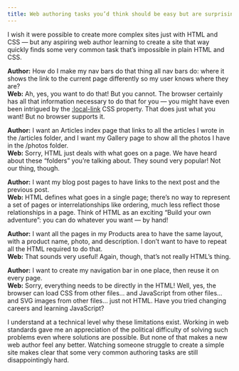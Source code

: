 ```yaml
---
title: Web authoring tasks you’d think should be easy but are surprisingly hard
---
```


I wish it were possible to create more complex sites just with HTML and CSS — but any aspiring web author learning to create a site that way quickly finds some very common task that’s impossible in plain HTML and CSS.

**Author:** How do I make my nav bars do that thing all nav bars do: where it shows the link to the current page differently so my user knows where they are?<br>
**Web:** Ah, yes, you want to do that! But you cannot. The browser certainly has all that information necessary to do that for you — you might have even been intrigued by the [:local-link](https://developer.mozilla.org/en-US/docs/Web/CSS/:local-link) CSS property. That does just what you want! But no browser supports it.

**Author:** I want an Articles index page that links to all the articles I wrote in the /articles folder, and I want my Gallery page to show all the photos I have in the /photos folder.<br>
**Web:** Sorry, HTML just deals with what goes on a page. We have heard about these “folders” you’re talking about. They sound very popular! Not our thing, though.

**Author:** I want my blog post pages to have links to the next post and the previous post.<br>
**Web:** HTML defines what goes in a single page; there’s no way to represent a set of pages or interrelationships like ordering, much less reflect those relationships in a page. Think of HTML as an exciting “Build your own adventure”: you can do whatever you want — by hand!

**Author:** I want all the pages in my Products area to have the same layout, with a product name, photo, and description. I don’t want to have to repeat all the HTML required to do that.<br>
**Web:** That sounds very useful! Again, though, that’s not really HTML’s thing.

**Author:** I want to create my navigation bar in one place, then reuse it on every page.<br>
**Web:** Sorry, everything needs to be directly in the HTML! Well, yes, the browser can load CSS from other files… and JavaScript from other files… and SVG images from other files… just not HTML. Have you tried changing careers and learning JavaScript?

I understand at a technical level why these limitations exist. Working in web standards gave me an appreciation of the political difficulty of solving such problems even where solutions are possible. But none of that makes a new web author feel any better. Watching someone struggle to create a simple site makes clear that some very common authoring tasks are still disappointingly hard.
